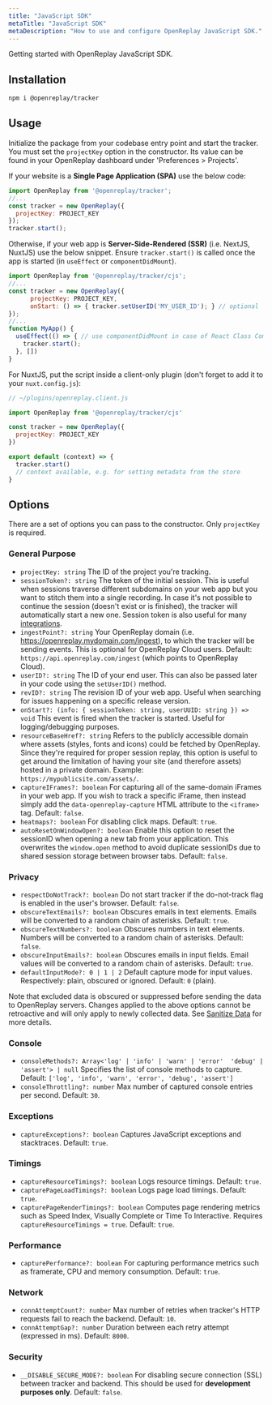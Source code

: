 ```yaml
---
title: "JavaScript SDK"
metaTitle: "JavaScript SDK"
metaDescription: "How to use and configure OpenReplay JavaScript SDK."
---
```


Getting started with OpenReplay JavaScript SDK.

## Installation

```bash
npm i @openreplay/tracker
```

## Usage

Initialize the package from your codebase entry point and start the tracker. You must set the `projectKey` option in the constructor. Its value can be found in your OpenReplay dashboard under 'Preferences > Projects'.

If your website is a **Single Page Application (SPA)** use the below code:

```js
import OpenReplay from '@openreplay/tracker';
//...
const tracker = new OpenReplay({
  projectKey: PROJECT_KEY
});
tracker.start();
```

Otherwise, if your web app is **Server-Side-Rendered (SSR)** (i.e. NextJS, NuxtJS) use the below snippet. Ensure `tracker.start()` is called once the app is started (in `useEffect` or `componentDidMount`).

```js
import OpenReplay from '@openreplay/tracker/cjs';
//...
const tracker = new OpenReplay({
      projectKey: PROJECT_KEY,
      onStart: () => { tracker.setUserID('MY_USER_ID'); } // optional
});
//...
function MyApp() {
  useEffect(() => { // use componentDidMount in case of React Class Component
    tracker.start();
  }, [])
}
```

For NuxtJS, put the script inside a client-only plugin (don't forget to add it to your `nuxt.config.js`):
```js
// ~/plugins/openreplay.client.js

import OpenReplay from '@openreplay/tracker/cjs'

const tracker = new OpenReplay({
  projectKey: PROJECT_KEY
})

export default (context) => {
  tracker.start()
  // context available, e.g. for setting metadata from the store
}

```

## Options

There are a set of options you can pass to the constructor. Only `projectKey` is required.

### General Purpose

- `projectKey: string` The ID of the project you're tracking.
- `sessionToken?: string` The token of the initial session. This is useful when sessions traverse different subdomains on your web app but you want to stitch them into a single recording. In case it's not possible to continue the session (doesn't exist or is finished), the tracker will automatically start a new one. Session token is also useful for many [integrations](/integrations).
- `ingestPoint?: string` Your OpenReplay domain (i.e. https://openreplay.mydomain.com/ingest), to which the tracker will be sending events. This is optional for OpenReplay Cloud users. Default: `https://api.openreplay.com/ingest` (which points to OpenReplay Cloud).
- `userID?: string` The ID of your end user. This can also be passed later in your code using the `setUserID()` method. 
- `revID?: string` The revision ID of your web app. Useful when searching for issues happening on a specific release version.
- `onStart?: (info: { sessionToken: string, userUUID: string }) => void` This event is fired when the tracker is started. Useful for logging/debugging purposes.
- `resourceBaseHref?: string` Refers to the publicly accessible domain where assets (styles, fonts and icons) could be fetched by OpenReplay. Since they're required for proper session replay, this option is useful to get around the limitation of having your site (and therefore assets) hosted in a private domain. Example: `https://mypublicsite.com/assets/`.
- `captureIFrames?: boolean` For capturing all of the same-domain iFrames in your web app. If you wish to track a specific iFrame, then instead simply add the `data-openreplay-capture` HTML attribute to the `<iframe>` tag. Default: `false`.
- `heatmaps?: boolean` For disabling click maps. Default: `true`.
- `autoResetOnWindowOpen?: boolean` Enable this option to reset the sessionID when opening a new tab from your application. This overwrites the `window.open` method to avoid duplicate sessionIDs due to shared session storage between browser tabs. Default: `false`.

### Privacy

- `respectDoNotTrack?: boolean` Do not start tracker if the do-not-track flag is enabled in the user's browser. Default: `false`.
- `obscureTextEmails?: boolean` Obscures emails in text elements. Emails will be converted to a random chain of asterisks. Default: `true`.
- `obscureTextNumbers?: boolean` Obscures numbers in text elements. Numbers will be converted to a random chain of asterisks. Default: `false`.
- `obscureInputEmails?: boolean` Obscures emails in input fields. Email values will be converted to a random chain of asterisks. Default: `true`.
- `defaultInputMode?: 0 | 1 | 2` Default capture mode for input values. Respectively: plain, obscured or ignored. Default: `0` (plain).

Note that excluded data is obscured or suppressed before sending the data to OpenReplay servers. Changes applied to the above options cannot be retroactive and will only apply to newly collected data. See [Sanitize Data](/installation/sanitize-data) for more details.

### Console

- `consoleMethods?: Array<'log' | 'info' | 'warn' | 'error'  'debug' | 'assert'> | null` Specifies the list of console methods to capture. Default: `['log', 'info', 'warn', 'error', 'debug', 'assert']`
- `consoleThrottling?: number` Max number of captured console entries per second. Default: `30`.

### Exceptions

- `captureExceptions?: boolean` Captures JavaScript exceptions and stacktraces. Default: `true`.

### Timings

- `captureResourceTimings?: boolean` Logs resource timings. Default: `true`.
- `capturePageLoadTimings?: boolean` Logs page load timings. Default: `true`.
- `capturePageRenderTimings?: boolean` Computes page rendering metrics such as Speed Index, Visually Complete or Time To Interactive. Requires `captureResourceTimings = true`. Default: `true`.

### Performance

- `capturePerformance?: boolean` For capturing performance metrics such as framerate, CPU and memory consumption. Default: `true`.

### Network

- `connAttemptCount?: number` Max number of retries when tracker's HTTP requests fail to reach the backend. Default: `10`.
- `connAttemptGap?: number` Duration between each retry attempt (expressed in ms). Default: `8000`.

### Security

- `__DISABLE_SECURE_MODE?: boolean` For disabling secure connection (SSL) between tracker and backend. This should be used for **development purposes only**. Default: `false`.
